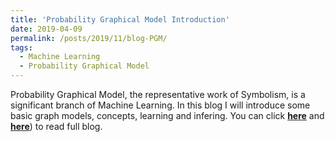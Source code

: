 ```yaml
---
title: 'Probability Graphical Model Introduction'
date: 2019-04-09
permalink: /posts/2019/11/blog-PGM/
tags:
  - Machine Learning
  - Probability Graphical Model
---
```


Probability Graphical Model, the representative work of Symbolism, is a significant branch of Machine Learning. In this blog I will introduce some basic graph models, concepts, learning and infering. You can click [**here**](https://zhuanlan.zhihu.com/p/54101808) and [**here**](https://pridelee.github.io/files/blog/PGM.pdf)) to read full blog. 
